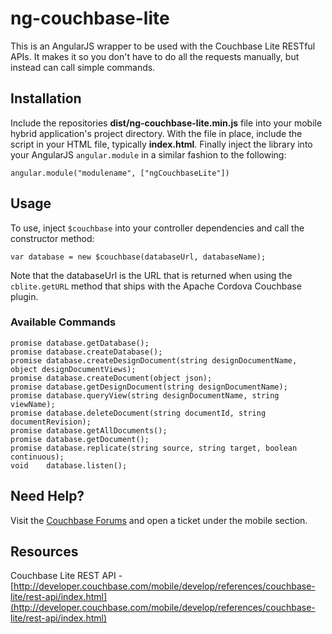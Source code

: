 # ng-couchbase-lite

This is an AngularJS wrapper to be used with the Couchbase Lite RESTful APIs.  It makes it so you don't have to do all the requests manually, but instead can call simple commands.

## Installation

Include the repositories **dist/ng-couchbase-lite.min.js** file into your mobile hybrid application's project directory.  With the file in place, include the script in your HTML file, typically **index.html**.  Finally inject the library into your AngularJS `angular.module` in a similar fashion to the following:

```
angular.module("modulename", ["ngCouchbaseLite"])
```

## Usage

To use, inject `$couchbase` into your controller dependencies and call the constructor method:

```
var database = new $couchbase(databaseUrl, databaseName);
```

Note that the databaseUrl is the URL that is returned when using the `cblite.getURL` method that ships with the Apache Cordova Couchbase plugin.

### Available Commands

```
promise database.getDatabase();
promise database.createDatabase();
promise database.createDesignDocument(string designDocumentName, object designDocumentViews);
promise database.createDocument(object json);
promise database.getDesignDocument(string designDocumentName);
promise database.queryView(string designDocumentName, string viewName);
promise database.deleteDocument(string documentId, string documentRevision);
promise database.getAllDocuments();
promise database.getDocument();
promise database.replicate(string source, string target, boolean continuous);
void    database.listen();
```

## Need Help?

Visit the [Couchbase Forums](https://forums.couchbase.com/) and open a ticket under the mobile section.

## Resources

Couchbase Lite REST API - [http://developer.couchbase.com/mobile/develop/references/couchbase-lite/rest-api/index.html](http://developer.couchbase.com/mobile/develop/references/couchbase-lite/rest-api/index.html)
